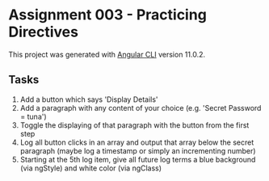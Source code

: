 # Assignment 003 - Practicing Directives

This project was generated with [Angular CLI](https://github.com/angular/angular-cli) version 11.0.2.

## Tasks

1. Add a button which says 'Display Details'
2. Add a paragraph with any content of your choice (e.g. 'Secret Password = tuna')
3. Toggle the displaying of that paragraph with the button from the first step
4. Log all button clicks in an array and output that array below the secret paragraph (maybe log a timestamp or simply an incrementing number)
5. Starting at the 5th log item, give all future log terms a blue background (via ngStyle) and white color (via ngClass)
